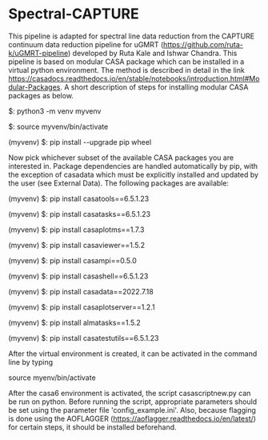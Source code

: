 # Spectral-CAPTURE
This pipeline is adapted for spectral line data reduction from the CAPTURE continuum data reduction pipeline for uGMRT (https://github.com/ruta-k/uGMRT-pipeline) developed by Ruta Kale and Ishwar Chandra.
This pipeline is based on modular CASA package which can be installed in a virtual python environment. 
The method is described in detail in the link https://casadocs.readthedocs.io/en/stable/notebooks/introduction.html#Modular-Packages.
A short description of steps for installing modular CASA packages as below.


$: python3 -m venv myvenv

$: source myvenv/bin/activate

(myvenv) $: pip install --upgrade pip wheel

Now pick whichever subset of the available CASA packages you are interested in. Package dependencies are handled automatically by pip, with the exception of casadata which must be explicitly installed and updated by the user (see External Data). The following packages are available:

(myvenv) $: pip install casatools==6.5.1.23

(myvenv) $: pip install casatasks==6.5.1.23

(myvenv) $: pip install casaplotms==1.7.3

(myvenv) $: pip install casaviewer==1.5.2

(myvenv) $: pip install casampi==0.5.0

(myvenv) $: pip install casashell==6.5.1.23

(myvenv) $: pip install casadata==2022.7.18

(myvenv) $: pip install casaplotserver==1.2.1

(myvenv) $: pip install almatasks==1.5.2

(myvenv) $: pip install casatestutils==6.5.1.23


After the virtual environment is created, it can be activated in the command line by typing

source myenv/bin/activate

After the casa6 environment is activated, the script casascriptnew.py can be run on python. Before running the script, appropriate parameters should be set using the parameter file 'config_example.ini'. Also, because flagging is done using the AOFLAGGER (https://aoflagger.readthedocs.io/en/latest/) for certain steps, it should be installed beforehand.


